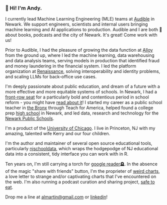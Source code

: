 ### 👋 Hi!  I'm Andy.  

I currently lead Machine Learning Engineering (MLE) teams at [Audible](https://www.audiblecareers.com/technology) in Newark.  We support engineers, scientists and internal users bringing machine learning and AI applications to production.  Audible and I are both :star_struck: about books, podcasts and the city of Newark. 
 It's great!  Come work with us!

Prior to Audible, I had the pleasure of growing the data function at [Alloy](https://www.alloy.com/about) from the ground up, where I led the machine learning, data warehousing and data analysis teams, serving models in production that identified fraud and money laundering in the financial system.  I led the platform organization at [Renaissance](https://www.renaissance.com/), solving interoperability and identity problems, and scaling LLMs for back-office use cases.  

I'm deeply passionate about public education, and dream of a future with a more effective and more equitable systems of schools.  In Newark, I had a [front-row seat](https://www.the74million.org/article/the-prize-the-unwritten-appendix-by-those-inside-newarks-improving-schools/) for a particularly bold and contentious period in school reform - you might have [read about it](https://www.newyorker.com/magazine/2014/05/19/schooled)!   I started my career as a public school teacher in [the Bronx](https://insideschools.org/school/09X028) through Teach for America, helped found a college prep [high school](https://kippnj.org/schools/kipp-nca/) in Newark, and led data, research and technology for the [Newark Public Schools](https://www.nps.k12.nj.us/).  

I'm a product of the [University of Chicago](https://socialsciences.uchicago.edu/).  I live in Princeton, NJ with my amazing, talented wife Kerry and our four children.  

I'm the author and maintainer of several open source educational tools, particularly [njschooldata](https://github.com/almartin82/njschooldata), which wraps the hodgepodge of NJ educational data into a consistent, tidy interface you can work with in R.

Ten years on, I'm still carrying a torch for [google reader](https://www.buzzfeed.com/robf4/googles-lost-social-network)🪦.  In the absence of the magic "share with friends" button, I'm the proprieter of [weird charts](http://weirdcharts.com), a love letter to strange and/or captivating charts that I've encountered on the web.  I'm also running a podcast curation and sharing project, [safe to eat](https://almartin82.github.io/safe-to-eat/).  

Drop me a line at [almartin@gmail.com](mailto:almartin@gmail.com) or [linkedin](https://www.linkedin.com/in/martinandrewl/)!
